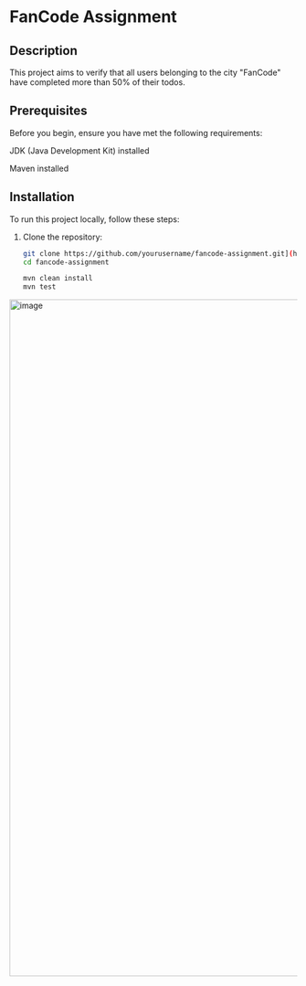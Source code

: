 # FanCode Assignment

## Description
This project aims to verify that all users belonging to the city "FanCode" have completed more than 50% of their todos.

## Prerequisites
Before you begin, ensure you have met the following requirements:

JDK (Java Development Kit) installed

Maven installed

## Installation
To run this project locally, follow these steps:

1. Clone the repository:
   ```bash
   git clone https://github.com/yourusername/fancode-assignment.git](https://github.com/tayyabmd/fancode-assignment-tayyab.git
   cd fancode-assignment

   mvn clean install
   mvn test

<img width="1185" alt="image" src="https://github.com/tayyabmd/fancode-assignment-tayyab/assets/92011535/cf3008c4-3b8e-42d9-a9ca-7720702c1977">
